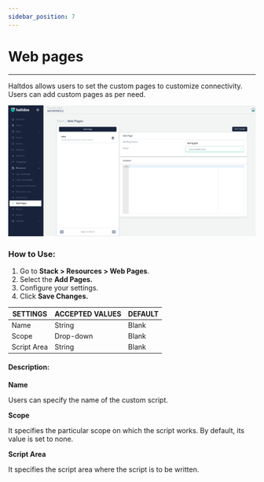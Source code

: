 ```yaml
---
sidebar_position: 7
---
```


# Web pages

---

Haltdos allows users to set the custom pages to customize connectivity. Users can add custom pages as per need.

![webpages](/img/platform/v2/webpages_newui.png)

### How to Use:

1. Go to **Stack > Resources  > Web Pages**.
2. Select the **Add Pages.**
3. Configure your settings. 
4. Click **Save Changes.**

| SETTINGS    | ACCEPTED VALUES | DEFAULT |
|-------------|-----------------|---------|
| Name        | String          | Blank   |
| Scope       | Drop-down       | Blank   |
| Script Area | String          | Blank   |

#### Description:

**Name**

Users can specify the name of the custom script.

**Scope**

It specifies the particular scope on which the script works. By default, its value is set to none.

**Script Area**

It specifies the script area where the script is to be written.
